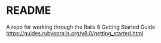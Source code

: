 # README

A repo for working through the Rails 8 Getting Started Guide <https://guides.rubyonrails.org/v8.0/getting_started.html>
